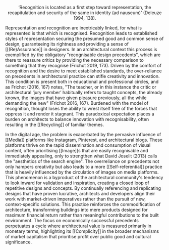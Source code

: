 <p align= "center">‘Recognition is located as a first step toward representation, the recapitulation and security of the same in identity (ad nauseum)’ (Deleuze 1994, 138). </p>
Representation and recognition are inextricably linked, for what is represented is that which is recognised. Recognition leads to established styles of representation securing the presumed good and common sense of design, guaranteeing its rightness and providing a sense of [[(Re)Assurance]] in designers. In an architectural context this process is exemplified by the obligatory "recognisable design precedents", which are there to reassure critics by providing the necessary comparison to something that they recognise (Frichot 2019, 173). Driven by the comfort of recognition and the desire to meet established standards, the over-reliance on precedents in architectural practice can stifle creativity and innovation. This condition is present both in educational and professional circles, and as Frichot (2016, 167) notes, "The teacher, or in this instance the critic or architectural ‘jury member’ habitually refers to taught concepts, the already known, the images that have given pleasure previously, all the while demanding the new" (Frichot 2016, 167). Burdened with the model of recognition, thought loses the ability to wrest itself free of the forces that oppress it and render it stagnant. This paradoxical expectation places a burden on architects to balance innovation with recognisability, often resulting in the [[Recycling]] of familiar themes. 

In the digital age, the problem is exacerbated by the pervasive influence of [[Media]] platforms like Instagram, Pinterest, and architectural blogs. These platforms thrive on the rapid dissemination and consumption of visual content, often prioritising [[Image]]s that are easily recognisable and immediately appealing, only to strengthen what David Joselit (2013) calls the "aesthetics of the search engine". The overreliance on precedents not only hampers creativity but also leads to a more [[Self-referential]] practice that is heavily influenced by the circulation of images on media platforms. This phenomenon is a byproduct of the architectural community's tendency to look inward for validation and inspiration, creating a closed loop of repetitive designs and concepts. By continually referencing and replicating designs that have proven lucrative, architects and developers align their work with market-driven imperatives rather than the pursuit of new, context-specific solutions. This practice reinforces the commodification of architecture, transforming buildings into mere products designed for maximum financial return rather than meaningful contributions to the built environment. The focus on economically successful precedents perpetuates a cycle where architectural value is measured primarily in monetary terms, highlighting its [[Complicity]] in the broader mechanisms of market capitalism that prioritise profit over public good and cultural significance.

